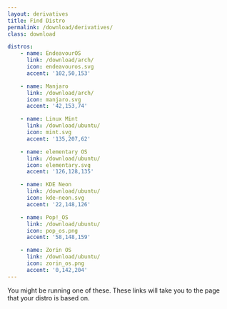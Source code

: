 ```yaml
---
layout: derivatives
title: Find Distro
permalink: /download/derivatives/
class: download

distros:
    - name: EndeavourOS
      link: /download/arch/
      icon: endeavouros.svg
      accent: '102,50,153'

    - name: Manjaro
      link: /download/arch/
      icon: manjaro.svg
      accent: '42,153,74'

    - name: Linux Mint
      link: /download/ubuntu/
      icon: mint.svg
      accent: '135,207,62'

    - name: elementary OS
      link: /download/ubuntu/
      icon: elementary.svg
      accent: '126,128,135'

    - name: KDE Neon
      link: /download/ubuntu/
      icon: kde-neon.svg
      accent: '22,148,126'

    - name: Pop!_OS
      link: /download/ubuntu/
      icon: pop_os.png
      accent: '58,148,159'

    - name: Zorin OS
      link: /download/ubuntu/
      icon: zorin_os.png
      accent: '0,142,204'
---
```


You might be running one of these. These links will take you to the page that your distro is based on.
